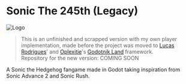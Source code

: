 # Sonic The 245th (Legacy)
![Logo](https://github.com/user-attachments/assets/b36fd621-3e2f-4c80-8b79-3c3d7bbba394)

> This is an unfinished and scrapped version with my own player implementation, made before the project was moved to [Lucas Rodrigues](https://github.com/marmitoTH)' and [Oplexitie](https://github.com/Oplexitie)'s [Godotnik Land](https://github.com/Oplexitie/Godotnik-Land) framework.
> </br> Repository for the new version: COMING SOON

A Sonic the Hedgehog fangame made in Godot taking inspiration from Sonic Advance 2 and Sonic Rush.
